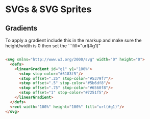 # SVGs & SVG Sprites


## Gradients
To apply a gradient include this in the markup and make sure the height/width is 0 then set the ```fill="url(#g1)"
```html

<svg xmlns="http://www.w3.org/2000/svg" width="0" height="0">
  <defs>
    <linearGradient id="g1" y1="100%">
      <stop stop-color="#5183f5"/>
      <stop offset=".25" stop-color="#5379f7"/>
      <stop offset=".5" stop-color="#5b6df8"/>
      <stop offset=".75" stop-color="#6560f8"/>
      <stop offset="1" stop-color="#7251f5"/>
    </linearGradient>
  </defs>
  <rect width="100%" height="100%" fill="url(#g1)"/>
</svg>
```
